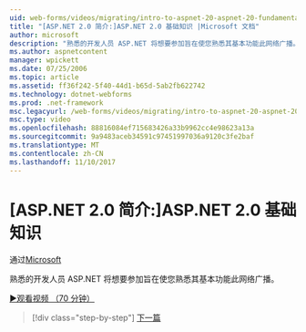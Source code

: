 ```yaml
---
uid: web-forms/videos/migrating/intro-to-aspnet-20-aspnet-20-fundamentals
title: "[ASP.NET 2.0 简介:]ASP.NET 2.0 基础知识 |Microsoft 文档"
author: microsoft
description: "熟悉的开发人员 ASP.NET 将想要参加旨在使您熟悉其基本功能此网络广播。"
ms.author: aspnetcontent
manager: wpickett
ms.date: 07/25/2006
ms.topic: article
ms.assetid: ff36f242-5f40-44d1-b65d-5ab2fb622742
ms.technology: dotnet-webforms
ms.prod: .net-framework
msc.legacyurl: /web-forms/videos/migrating/intro-to-aspnet-20-aspnet-20-fundamentals
msc.type: video
ms.openlocfilehash: 88816084ef715683426a33b9962cc4e98623a13a
ms.sourcegitcommit: 9a9483aceb34591c97451997036a9120c3fe2baf
ms.translationtype: MT
ms.contentlocale: zh-CN
ms.lasthandoff: 11/10/2017
---
```

<a name="intro-to-aspnet-20-aspnet-20-fundamentals"></a>[ASP.NET 2.0 简介:]ASP.NET 2.0 基础知识
====================
通过[Microsoft](https://github.com/microsoft)

熟悉的开发人员 ASP.NET 将想要参加旨在使您熟悉其基本功能此网络广播。

[&#9654;观看视频 （70 分钟）](https://channel9.msdn.com/Blogs/ASP-NET-Site-Videos/intro-to-aspnet-20-aspnet-20-fundamentals)

>[!div class="step-by-step"]
[下一篇](intro-to-aspnet-20-user-interface-elements.md)
